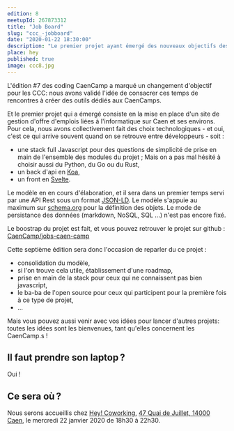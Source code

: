 ```yaml
---
edition: 8
meetupId: 267873312
title: "Job Board"
slug: "ccc_-jobboard" 
date: "2020-01-22 18:30:00"
description: "Le premier projet ayant émergé des nouveaux objectifs des Coding CaenCamp.s : un Job Board. Point sur l'avancée des travaux"
place: hey
published: true
image: ccc8.jpg
---
```


L'édition #7 des coding CaenCamp a marqué un changement d'objectif pour les CCC: nous avons validé l'idée de consacrer ces temps de rencontres à créer des outils dédiés aux CaenCamps.

Et le premier projet qui a émergé consiste en la mise en place d'un site de gestion d'offre d'emplois liées à l'informatique sur Caen et ses environs. Pour cela, nous avons collectivement fait des choix technologiques - et oui, c'est ce qui arrive souvent quand on se retrouve entre développeurs - soit :

* une stack full Javascript pour des questions de simplicité de prise en main de l'ensemble des modules du projet ; Mais on a pas mal hésité à choisir aussi du Python, du Go ou du Rust,
* un back d'api en [Koa](https://koajs.com),
* un front en [Svelte](https://svelte.dev/).

Le modèle en en cours d'élaboration, et il sera dans un premier temps servi par une API Rest sous un format [JSON-LD](https://json-ld.org/). Le modèle s'appuie au maximum sur [schema.org](https://schema.org/) pour la définition des objets.
Le mode de persistance des données (markdown, NoSQL, SQL ...) n'est pas encore fixé.

Le boostrap du projet est fait, et vous pouvez retrouver le projet sur github : [CaenCamp/jobs-caen-camp](https://github.com/CaenCamp/jobs-caen-camp)

Cette septième édition sera donc l'occasion de reparler du ce projet :

* consolidation du modèle,
* si l'on trouve cela utile, établissement d'une roadmap,
* prise en main de la stack pour ceux qui ne connaissent pas bien javascript,
* le ba-ba de l'open source pour ceux qui participent pour la première fois à ce type de projet,
* ...

Mais vous pouvez aussi venir avec vos idées pour lancer d'autres projets: toutes les idées sont les bienvenues, tant qu'elles concernent les CaenCamp.s !

## Il faut prendre son laptop ?

Oui !

## Ce sera où ?

Nous serons accueillis chez [Hey! Coworking](https://www.hey-coworking.com/), [47 Quai de Juillet, 14000 Caen](https://www.google.fr/maps/place/HEY+!+Coworking/@49.1790401,-0.3522317,15z/data=!4m2!3m1!1s0x0:0x424ace3e48cd2332?sa=X&ved=2ahUKEwjugr707d_dAhURJhoKHQdbANoQ_BIwDnoECAoQCw), le mercredi 22 janvier 2020 de 18h30 à 22h30.
